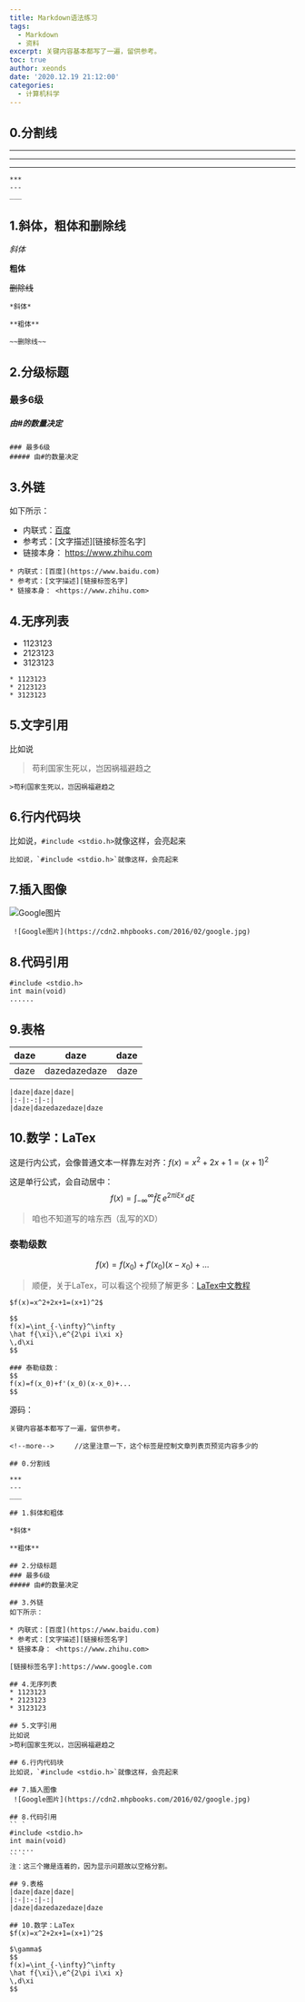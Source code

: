 ```yaml
---
title: Markdown语法练习
tags:
  - Markdown
  - 资料
excerpt: 关键内容基本都写了一遍，留供参考。
toc: true
author: xeonds
date: '2020.12.19 21:12:00'
categories:
  - 计算机科学
---
```


## 0.分割线

***

---

___

```
***
---
___
```

## 1.斜体，粗体和删除线

*斜体*

**粗体**

~~删除线~~

```
*斜体*

**粗体**

~~删除线~~
```

## 2.分级标题

### 最多6级

##### 由#的数量决定

```
### 最多6级
##### 由#的数量决定
```

## 3.外链

如下所示：

* 内联式：[百度](https://www.baidu.com)
* 参考式：[文字描述][链接标签名字]
* 链接本身： <https://www.zhihu.com>

```
* 内联式：[百度](https://www.baidu.com)
* 参考式：[文字描述][链接标签名字]
* 链接本身： <https://www.zhihu.com>
```

## 4.无序列表

* 1123123
* 2123123
* 3123123

```
* 1123123
* 2123123
* 3123123
```

## 5.文字引用

比如说
>苟利国家生死以，岂因祸福避趋之

```
>苟利国家生死以，岂因祸福避趋之
```

## 6.行内代码块

比如说，`#include <stdio.h>`就像这样，会亮起来

```
比如说，`#include <stdio.h>`就像这样，会亮起来
```

## 7.插入图像

 ![Google图片](https://cdn2.mhpbooks.com/2016/02/google.jpg)

```
 ![Google图片](https://cdn2.mhpbooks.com/2016/02/google.jpg)
```

## 8.代码引用

```
#include <stdio.h>
int main(void)
......
```

## 9.表格

|daze|daze|daze|
|:-|:-:|-:|
|daze|dazedazedaze|daze

```
|daze|daze|daze|
|:-|:-:|-:|
|daze|dazedazedaze|daze
```

## 10.数学：LaTex

这是行内公式，会像普通文本一样靠左对齐：$f(x)=x^2+2x+1=(x+1)^2$  

这是单行公式，会自动居中：
$$
f(x)=\int_{-\infty}^\infty
\hat f{\xi}\,e^{2\pi i\xi x}
\,d\xi
$$  
>咱也不知道写的啥东西（乱写的XD）

### 泰勒级数

$$
f(x)=f(x_0)+f'(x_0)(x-x_0)+...
$$

>顺便，关于LaTex，可以看这个视频了解更多：[LaTex中文教程](https://b23.tv/KNLL97)

```
$f(x)=x^2+2x+1=(x+1)^2$

$$
f(x)=\int_{-\infty}^\infty
\hat f{\xi}\,e^{2\pi i\xi x}
\,d\xi
$$

### 泰勒级数：
$$
f(x)=f(x_0)+f'(x_0)(x-x_0)+...
$$
```

源码：

```
关键内容基本都写了一遍，留供参考。

<!--more-->     //这里注意一下，这个标签是控制文章列表页预览内容多少的

## 0.分割线

***
---
___

## 1.斜体和粗体

*斜体*

**粗体**

## 2.分级标题
### 最多6级
##### 由#的数量决定

## 3.外链
如下所示：

* 内联式：[百度](https://www.baidu.com)
* 参考式：[文字描述][链接标签名字]
* 链接本身： <https://www.zhihu.com>

[链接标签名字]:https://www.google.com

## 4.无序列表
* 1123123
* 2123123
* 3123123

## 5.文字引用
比如说
>苟利国家生死以，岂因祸福避趋之

## 6.行内代码块
比如说，`#include <stdio.h>`就像这样，会亮起来

## 7.插入图像
 ![Google图片](https://cdn2.mhpbooks.com/2016/02/google.jpg)

## 8.代码引用
`` `
#include <stdio.h>
int main(void)
......
`` `
注：这三个撇是连着的，因为显示问题故以空格分割。

## 9.表格
|daze|daze|daze|
|:-|:-:|-:|
|daze|dazedazedaze|daze

## 10.数学：LaTex
$f(x)=x^2+2x+1=(x+1)^2$

$\gamma$
$$
f(x)=\int_{-\infty}^\infty
\hat f{\xi}\,e^{2\pi i\xi x}
\,d\xi
$$


```
